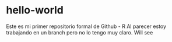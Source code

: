 # hello-world
Este es mi primer repositorio formal de Github - R
Al parecer estoy trabajando en un branch pero no lo tengo muy claro. Will see
